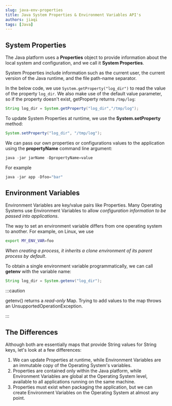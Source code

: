 ```yaml
---
slug: java-env-properties
title: Java System Properties & Environment Variables API's
authors: jiaqi
tags: [Java]
---
```


[//]: # (Copyright 2025 Jiaqi Liu. All rights reserved.)

[//]: # (Licensed under the Apache License, Version 2.0 &#40;the "License"&#41;;)
[//]: # (you may not use this file except in compliance with the License.)
[//]: # (You may obtain a copy of the License at)

[//]: # (    http://www.apache.org/licenses/LICENSE-2.0)

[//]: # (Unless required by applicable law or agreed to in writing, software)
[//]: # (distributed under the License is distributed on an "AS IS" BASIS,)
[//]: # (WITHOUT WARRANTIES OR CONDITIONS OF ANY KIND, either express or implied.)
[//]: # (See the License for the specific language governing permissions and)
[//]: # (limitations under the License.)

<!--truncate-->

System Properties
-----------------

The Java platform uses a **Properties** object to provide information about the local system and configuration, and we
call it **System Properties**.

System Properties include information such as the current user, the current version of the Java runtime, and the file
path-name separator.

In the below code, we use `System.getProperty("log_dir")` to read the value of the property `log_dir`. We also make use
of the default value parameter, so if the property doesn't exist, getProperty returns `/tmp/log`:

```java
String log_dir = System.getProperty("log_dir","/tmp/log");
```

To update System Properties at runtime, we use the **System.setProperty** method:

```java
System.setProperty("log_dir", "/tmp/log");
```

We can pass our own properties or configurations values to the application using the **propertyName** command line
argument:

```java
java -jar jarName -DpropertyName=value
```

For example

```java
java -jar app -Dfoo="bar"
```

Environment Variables
---------------------

Environment Variables are key/value pairs like Properties. Many Operating Systems use Environment Variables to allow
_configuration information to be passed into applications_.

The way to set an environment variable differs from one operating system to another. For example, on Linux, we use

```bash
export MY_ENV_VAR=foo
```

_When creating a process, it inherits a clone environment of its parent process by default_.

To obtain a single environment variable programmatically, we can call **getenv** with the variable name:

```java
String log_dir = System.getenv("log_dir");
```

:::caution

getenv() returns a _read-only_ Map. Trying to add values to the map throws an UnsupportedOperationException.

:::

The Differences
---------------

Although both are essentially maps that provide String values for String keys, let's look at a few differences:

1. We can update Properties at runtime, while Environment Variables are an immutable copy of the Operating System's
   variables.
2. Properties are contained only within the Java platform, while Environment Variables are global at the Operating
   System level, available to all applications running on the same machine.
3. Properties must exist when packaging the application, but we can create Environment Variables on the Operating
   System at almost any point.
